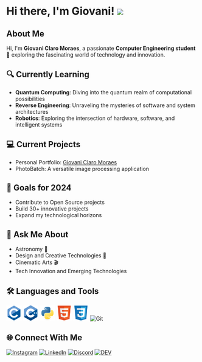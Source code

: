 # Hi there, I'm Giovani! <img src="https://raw.githubusercontent.com/iampavangandhi/iampavangandhi/master/gifs/Hi.gif" width="30px">

## About Me
Hi, I'm **Giovani Claro Moraes**, a passionate **Computer Engineering student** 🚀 exploring the fascinating world of technology and innovation.

## 🔍 Currently Learning
- **Quantum Computing**: Diving into the quantum realm of computational possibilities
- **Reverse Engineering**: Unraveling the mysteries of software and system architectures
- **Robotics**: Exploring the intersection of hardware, software, and intelligent systems

## 💻 Current Projects
- Personal Portfolio: [Giovani Claro Moraes](https://giovaniclaromoraes.vercel.app/)
- PhotoBatch: A versatile image processing application

## 🎯 Goals for 2024
- Contribute to Open Source projects
- Build 30+ innovative projects
- Expand my technological horizons

## 💬 Ask Me About
- Astronomy 🔭
- Design and Creative Technologies 🎨
- Cinematic Arts 🎬
- Tech Innovation and Emerging Technologies

## 🛠️ Languages and Tools
<p align="left">
    <img src="https://raw.githubusercontent.com/devicons/devicon/55609aa5bd817ff167afce0d965585c92040787a/icons/c/c-original.svg" alt="C" width="40" height="40"/>
    <img src="https://raw.githubusercontent.com/devicons/devicon/55609aa5bd817ff167afce0d965585c92040787a/icons/cplusplus/cplusplus-original.svg" alt="C++" width="40" height="40"/>
    <img src="https://raw.githubusercontent.com/devicons/devicon/55609aa5bd817ff167afce0d965585c92040787a/icons/python/python-original.svg" alt="Python" width="40" height="40"/>
    <img src="https://raw.githubusercontent.com/devicons/devicon/55609aa5bd817ff167afce0d965585c92040787a/icons/html5/html5-original.svg" alt="HTML5" width="40" height="40"/>
    <img src="https://raw.githubusercontent.com/devicons/devicon/55609aa5bd817ff167afce0d965585c92040787a/icons/css3/css3-original.svg" alt="CSS3" width="40" height="40"/>
    <img src="https://www.vectorlogo.zone/logos/git-scm/git-scm-icon.svg" alt="Git" width="40" height="40"/>
</p>

## 🌐 Connect With Me
[![Instagram](https://img.shields.io/badge/Instagram-%23E4405F.svg?style=for-the-badge&logo=Instagram&logoColor=white)](https://www.instagram.com/mrgiovaniii/)
[![LinkedIn](https://img.shields.io/badge/LinkedIn-%230077B5.svg?style=for-the-badge&logo=linkedin&logoColor=white)](https://linkedin.com/in/mrgiovanii)
[![Discord](https://img.shields.io/badge/Discord-%237289DA.svg?style=for-the-badge&logo=discord&logoColor=white)](https://discord.gg/33fgGSn8wP)
[![DEV](https://img.shields.io/badge/DEV-%23000000.svg?style=for-the-badge&logo=devdotto&logoColor=white)](https://dev.to/krydelmany)
